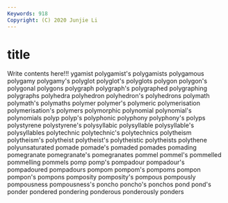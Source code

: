 ```yaml
---
Keywords: 918
Copyright: (C) 2020 Junjie Li
---
```


# title

Write contents here!!!
ygamist 
polygamist's 
polygamists 
polygamous
polygamy 
polygamy's 
polyglot 
polyglot's 
polyglots 
polygon 
polygon's 
polygonal 
polygons 
polygraph
polygraph's 
polygraphed 
polygraphing 
polygraphs 
polyhedra 
polyhedron 
polyhedron's 
polyhedrons 
polymath 
polymath's
polymaths 
polymer 
polymer's 
polymeric 
polymerisation 
polymerisation's 
polymers 
polymorphic 
polynomial 
polynomial's
polynomials 
polyp 
polyp's 
polyphonic 
polyphony 
polyphony's 
polyps 
polystyrene 
polystyrene's 
polysyllabic
polysyllable 
polysyllable's 
polysyllables 
polytechnic 
polytechnic's 
polytechnics 
polytheism 
polytheism's 
polytheist 
polytheist's
polytheistic 
polytheists 
polythene 
polyunsaturated 
pomade 
pomade's 
pomaded 
pomades 
pomading 
pomegranate
pomegranate's 
pomegranates 
pommel 
pommel's 
pommelled 
pommelling 
pommels 
pomp 
pomp's 
pompadour
pompadour's 
pompadoured 
pompadours 
pompom 
pompom's 
pompoms 
pompon 
pompon's 
pompons 
pomposity
pomposity's 
pompous 
pompously 
pompousness 
pompousness's 
poncho 
poncho's 
ponchos 
pond 
pond's
ponder 
pondered 
pondering 
ponderous 
ponderously 
ponders 
